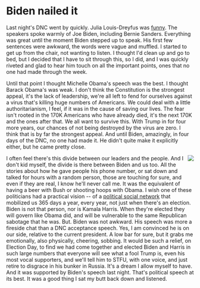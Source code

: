 # Biden nailed it
Last night's DNC went by quickly. Julia Louis-Dreyfus was <a href="https://twitter.com/nowthisnews/status/1296681978029322241">funny</a>. The speakers spoke warmly of Joe Biden, including Bernie Sanders. Everything was great until the moment Biden stepped up to speak. His first few sentences were awkward, the words were vague and muffled. I started to get up from the chair, not wanting to listen. I thought I'd clean up and go to bed, but I decided that I have to sit through this, so I did, and I was quickly riveted and glad to hear him touch on all the important points, ones that no one had made through the week. 

Until that point I thought Michelle Obama's speech was the best. I thought Barack Obama's was weak. I don't think the Constitution is the strongest appeal, it's the lack of leadership, we're all left to fend for ourselves against a virus that's killing huge numbers of Americans. We could deal with a little authoritarianism, I feel, if it was in the cause of saving our lives. The fear isn't rooted in the 170K Americans who have already died, it's the next 170K and the ones after that. We all want to survive this. With Trump in for four more years, our chances of not being destroyed by the virus are zero. I think that is by far the strongest appeal. And until Biden, amazingly, in four days of the DNC, no one had made it. He didn't quite make it explicitly either, but he came pretty close. 

<img src="http://scripting.com/images/2020/04/27/bidenActionFigure.png" border="0" align="right">I often feel there's this divide between our leaders and the people. And I don't kid myself, the divide is there between Biden and us too. All the stories about how he gave people his phone number, or sat down and talked for hours with a random person, those are touching for sure, and even if they are real, I know he'll never call me. It was the equivalent of having a beer with Bush or shooting hoops with Obama. I wish one of these politicians had a practical vision -- of a <a href="http://scripting.com/2016/05/04/1237.html">political social network</a> that mobilized us 365 days a year, every year, not just when there's an election. Biden is not that person, nor is Kamala Harris. When they're elected they will govern like Obama did, and will be vulnerable to the same Republican sabotage that he was. But. Biden was not awkward. His speech was more a fireside chat than a DNC acceptance speech. Yes, I am convinced he is on our side, relative to the current president. A low bar for sure, but it grabs me emotionally, also physically, cheering, sobbing. It would be such a relief, on Election Day, to find we had come together and elected Biden and Harris in such large numbers that everyone will see what a fool Trump is, even his most vocal supporters, and we'll tell him to STFU, with one voice, and just retire to disgrace in his bunker in Russia. It's a dream I allow myself to have. And it was supported by Biden's speech last night. That's political speech at its best. It was a good thing I sat my butt back down and listened. 

